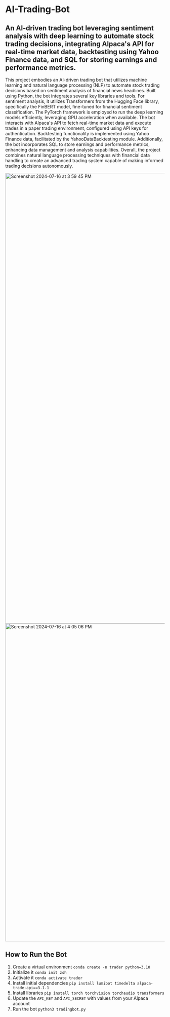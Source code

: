 # AI-Trading-Bot

## An AI-driven trading bot leveraging sentiment analysis with deep learning to automate stock trading decisions, integrating Alpaca's API for real-time market data, backtesting using Yahoo Finance data, and SQL for storing earnings and performance metrics.

This project embodies an AI-driven trading bot that utilizes machine learning and natural language processing (NLP) to automate stock trading decisions based on sentiment analysis of financial news headlines. Built using Python, the bot integrates several key libraries and tools. For sentiment analysis, it utilizes Transformers from the Hugging Face library, specifically the FinBERT model, fine-tuned for financial sentiment classification. The PyTorch framework is employed to run the deep learning models efficiently, leveraging GPU acceleration when available. The bot interacts with Alpaca's API to fetch real-time market data and execute trades in a paper trading environment, configured using API keys for authentication. Backtesting functionality is implemented using Yahoo Finance data, facilitated by the YahooDataBacktesting module. Additionally, the bot incorporates SQL to store earnings and performance metrics, enhancing data management and analysis capabilities. Overall, the project combines natural language processing techniques with financial data handling to create an advanced trading system capable of making informed trading decisions autonomously.


<img width="1422" alt="Screenshot 2024-07-16 at 3 59 45 PM" src="https://github.com/user-attachments/assets/0cd49663-c8a9-46cc-be77-6e5e0080e504">


<img width="1004" alt="Screenshot 2024-07-16 at 4 05 06 PM" src="https://github.com/user-attachments/assets/179ee0d5-07ca-4018-ab27-7d5f711f7a56">

## How to Run the Bot
1. Create a virtual environment `conda create -n trader python=3.10` 
2. Initialize it `conda init zsh`
3. Activate it `conda activate trader`
4. Install initial dependencies `pip install lumibot timedelta alpaca-trade-api==3.1.1`
5. Install libraries `pip install torch torchvision torchaudio transformers` 
6. Update the `API_KEY` and `API_SECRET` with values from your Alpaca account 
7. Run the bot `python3 tradingbot.py`

